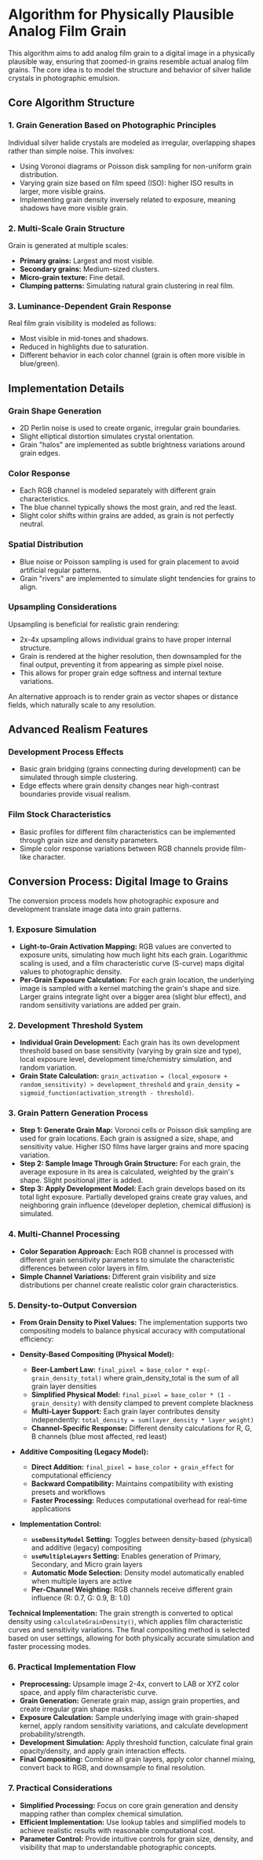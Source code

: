 # Algorithm for Physically Plausible Analog Film Grain

This algorithm aims to add analog film grain to a digital image in a physically plausible way, ensuring that zoomed-in grains resemble actual analog film grains. The core idea is to model the structure and behavior of silver halide crystals in photographic emulsion.

## Core Algorithm Structure

### 1. Grain Generation Based on Photographic Principles

Individual silver halide crystals are modeled as irregular, overlapping shapes rather than simple noise. This involves:

*   Using Voronoi diagrams or Poisson disk sampling for non-uniform grain distribution.
*   Varying grain size based on film speed (ISO): higher ISO results in larger, more visible grains.
*   Implementing grain density inversely related to exposure, meaning shadows have more visible grain.

### 2. Multi-Scale Grain Structure

Grain is generated at multiple scales:

*   **Primary grains:** Largest and most visible.
*   **Secondary grains:** Medium-sized clusters.
*   **Micro-grain texture:** Fine detail.
*   **Clumping patterns:** Simulating natural grain clustering in real film.

### 3. Luminance-Dependent Grain Response

Real film grain visibility is modeled as follows:

*   Most visible in mid-tones and shadows.
*   Reduced in highlights due to saturation.
*   Different behavior in each color channel (grain is often more visible in blue/green).

## Implementation Details

### Grain Shape Generation

*   2D Perlin noise is used to create organic, irregular grain boundaries.
*   Slight elliptical distortion simulates crystal orientation.
*   Grain "halos" are implemented as subtle brightness variations around grain edges.

### Color Response

*   Each RGB channel is modeled separately with different grain characteristics.
*   The blue channel typically shows the most grain, and red the least.
*   Slight color shifts within grains are added, as grain is not perfectly neutral.

### Spatial Distribution

*   Blue noise or Poisson sampling is used for grain placement to avoid artificial regular patterns.
*   Grain "rivers" are implemented to simulate slight tendencies for grains to align.

### Upsampling Considerations

Upsampling is beneficial for realistic grain rendering:

*   2x-4x upsampling allows individual grains to have proper internal structure.
*   Grain is rendered at the higher resolution, then downsampled for the final output, preventing it from appearing as simple pixel noise.
*   This allows for proper grain edge softness and internal texture variations.

An alternative approach is to render grain as vector shapes or distance fields, which naturally scale to any resolution.

## Advanced Realism Features

### Development Process Effects

*   Basic grain bridging (grains connecting during development) can be simulated through simple clustering.
*   Edge effects where grain density changes near high-contrast boundaries provide visual realism.

### Film Stock Characteristics

*   Basic profiles for different film characteristics can be implemented through grain size and density parameters.
*   Simple color response variations between RGB channels provide film-like character.

## Conversion Process: Digital Image to Grains

The conversion process models how photographic exposure and development translate image data into grain patterns.

### 1. Exposure Simulation

*   **Light-to-Grain Activation Mapping:** RGB values are converted to exposure units, simulating how much light hits each grain. Logarithmic scaling is used, and a film characteristic curve (S-curve) maps digital values to photographic density.
*   **Per-Grain Exposure Calculation:** For each grain location, the underlying image is sampled with a kernel matching the grain's shape and size. Larger grains integrate light over a bigger area (slight blur effect), and random sensitivity variations are added per grain.

### 2. Development Threshold System

*   **Individual Grain Development:** Each grain has its own development threshold based on base sensitivity (varying by grain size and type), local exposure level, development time/chemistry simulation, and random variation.
*   **Grain State Calculation:** `grain_activation = (local_exposure + random_sensitivity) > development_threshold` and `grain_density = sigmoid_function(activation_strength - threshold)`.

### 3. Grain Pattern Generation Process

*   **Step 1: Generate Grain Map:** Voronoi cells or Poisson disk sampling are used for grain locations. Each grain is assigned a size, shape, and sensitivity value. Higher ISO films have larger grains and more spacing variation.
*   **Step 2: Sample Image Through Grain Structure:** For each grain, the average exposure in its area is calculated, weighted by the grain's shape. Slight positional jitter is added.
*   **Step 3: Apply Development Model:** Each grain develops based on its total light exposure. Partially developed grains create gray values, and neighboring grain influence (developer depletion, chemical diffusion) is simulated.

### 4. Multi-Channel Processing

*   **Color Separation Approach:** Each RGB channel is processed with different grain sensitivity parameters to simulate the characteristic differences between color layers in film.
*   **Simple Channel Variations:** Different grain visibility and size distributions per channel create realistic color grain characteristics.

### 5. Density-to-Output Conversion

*   **From Grain Density to Pixel Values:** The implementation supports two compositing models to balance physical accuracy with computational efficiency:

*   **Density-Based Compositing (Physical Model):** 
    - **Beer-Lambert Law:** `final_pixel = base_color * exp(-grain_density_total)` where grain_density_total is the sum of all grain layer densities
    - **Simplified Physical Model:** `final_pixel = base_color * (1 - grain_density)` with density clamped to prevent complete blackness
    - **Multi-Layer Support:** Each grain layer contributes density independently: `total_density = sum(layer_density * layer_weight)`
    - **Channel-Specific Response:** Different density calculations for R, G, B channels (blue most affected, red least)

*   **Additive Compositing (Legacy Model):**
    - **Direct Addition:** `final_pixel = base_color + grain_effect` for computational efficiency
    - **Backward Compatibility:** Maintains compatibility with existing presets and workflows
    - **Faster Processing:** Reduces computational overhead for real-time applications

*   **Implementation Control:**
    - **`useDensityModel` Setting:** Toggles between density-based (physical) and additive (legacy) compositing
    - **`useMultipleLayers` Setting:** Enables generation of Primary, Secondary, and Micro grain layers
    - **Automatic Mode Selection:** Density model automatically enabled when multiple layers are active
    - **Per-Channel Weighting:** RGB channels receive different grain influence (R: 0.7, G: 0.9, B: 1.0)

**Technical Implementation:** The grain strength is converted to optical density using `calculateGrainDensity()`, which applies film characteristic curves and sensitivity variations. The final compositing method is selected based on user settings, allowing for both physically accurate simulation and faster processing modes.

### 6. Practical Implementation Flow

*   **Preprocessing:** Upsample image 2-4x, convert to LAB or XYZ color space, and apply film characteristic curve.
*   **Grain Generation:** Generate grain map, assign grain properties, and create irregular grain shape masks.
*   **Exposure Calculation:** Sample underlying image with grain-shaped kernel, apply random sensitivity variations, and calculate development probability/strength.
*   **Development Simulation:** Apply threshold function, calculate final grain opacity/density, and apply grain interaction effects.
*   **Final Compositing:** Combine all grain layers, apply color channel mixing, convert back to RGB, and downsample to final resolution.

### 7. Practical Considerations

*   **Simplified Processing:** Focus on core grain generation and density mapping rather than complex chemical simulation.
*   **Efficient Implementation:** Use lookup tables and simplified models to achieve realistic results with reasonable computational cost.
*   **Parameter Control:** Provide intuitive controls for grain size, density, and visibility that map to understandable photographic concepts.
